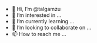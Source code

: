 - 👋 Hi, I’m @talgamzu
- 👀 I’m interested in ...
- 🌱 I’m currently learning ...
- 💞️ I’m looking to collaborate on ...
- 📫 How to reach me ...

<!---
talgamzu/talgamzu is a ✨ special ✨ repository because its `README.md` (this file) appears on your GitHub profile.
You can click the Preview link to take a look at your changes.
--->
